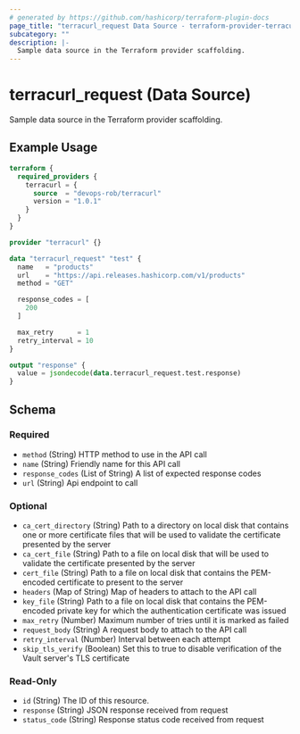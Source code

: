 ```yaml
---
# generated by https://github.com/hashicorp/terraform-plugin-docs
page_title: "terracurl_request Data Source - terraform-provider-terracurl"
subcategory: ""
description: |-
  Sample data source in the Terraform provider scaffolding.
---
```


# terracurl_request (Data Source)

Sample data source in the Terraform provider scaffolding.

## Example Usage

```terraform
terraform {
  required_providers {
    terracurl = {
      source  = "devops-rob/terracurl"
      version = "1.0.1"
    }
  }
}

provider "terracurl" {}

data "terracurl_request" "test" {
  name   = "products"
  url    = "https://api.releases.hashicorp.com/v1/products"
  method = "GET"

  response_codes = [
    200
  ]

  max_retry      = 1
  retry_interval = 10
}

output "response" {
  value = jsondecode(data.terracurl_request.test.response)
}
```

<!-- schema generated by tfplugindocs -->
## Schema

### Required

- `method` (String) HTTP method to use in the API call
- `name` (String) Friendly name for this API call
- `response_codes` (List of String) A list of expected response codes
- `url` (String) Api endpoint to call

### Optional

- `ca_cert_directory` (String) Path to a directory on local disk that contains one or more certificate files that will be used to validate the certificate presented by the server
- `ca_cert_file` (String) Path to a file on local disk that will be used to validate the certificate presented by the server
- `cert_file` (String) Path to a file on local disk that contains the PEM-encoded certificate to present to the server
- `headers` (Map of String) Map of headers to attach to the API call
- `key_file` (String) Path to a file on local disk that contains the PEM-encoded private key for which the authentication certificate was issued
- `max_retry` (Number) Maximum number of tries until it is marked as failed
- `request_body` (String) A request body to attach to the API call
- `retry_interval` (Number) Interval between each attempt
- `skip_tls_verify` (Boolean) Set this to true to disable verification of the Vault server's TLS certificate

### Read-Only

- `id` (String) The ID of this resource.
- `response` (String) JSON response received from request
- `status_code` (String) Response status code received from request


